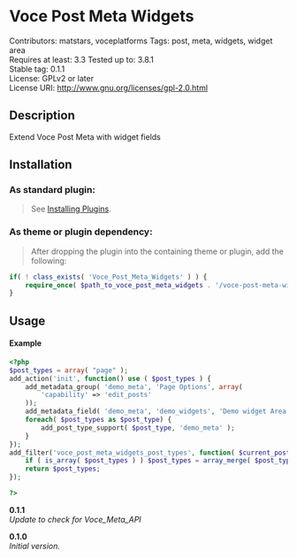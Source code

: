Voce Post Meta Widgets
==================

Contributors: matstars, voceplatforms
Tags: post, meta, widgets, widget area  
Requires at least: 3.3
Tested up to: 3.8.1  
Stable tag: 0.1.1  
License: GPLv2 or later  
License URI: http://www.gnu.org/licenses/gpl-2.0.html


## Description
Extend Voce Post Meta with widget fields

## Installation

### As standard plugin:
> See [Installing Plugins](http://codex.wordpress.org/Managing_Plugins#Installing_Plugins).

### As theme or plugin dependency:
> After dropping the plugin into the containing theme or plugin, add the following:
```php
if( ! class_exists( 'Voce_Post_Meta_Widgets' ) ) {
	require_once( $path_to_voce_post_meta_widgets . '/voce-post-meta-widgets.php' );
}
```

## Usage

#### Example

```php
<?php
$post_types = array( "page" );
add_action('init', function() use ( $post_types ) {
	add_metadata_group( 'demo_meta', 'Page Options', array(
		'capability' => 'edit_posts'
	));
	add_metadata_field( 'demo_meta', 'demo_widgets', 'Demo widget Area', 'widgets' );
	foreach( $post_types as $post_type) {
		add_post_type_support( $post_type, 'demo_meta' );
	}
});
add_filter('voce_post_meta_widgets_post_types', function( $current_post_types ) use ( $post_types ) {
	if ( is_array( $post_types ) ) $post_types = array_merge( $post_types, $current_post_types );
	return $post_types;
});

?>
```

**0.1.1**  
*Update to check for Voce_Meta_API*

**0.1.0**  
*Initial version.*